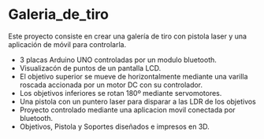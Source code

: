 # Galeria_de_tiro
Este proyecto consiste en crear una galería de tiro con pistola laser y una aplicación de móvil para controlarla.

- 3 placas Arduino UNO controladas por un modulo bluetooth.
- Visualizacón de puntos de un pantalla LCD.
- El objetivo superior se mueve de horizontalmente mediante una varilla roscada accionada por un motor DC con su controlador.
- Los objetivos inferiores se rotan 180º mediante servomotores.
- Una pistola con un puntero laser para disparar a las LDR de los objetivos
- Proyecto controlado mediante una aplicacion movil conectada por bluetooth.
- Objetivos, Pistola y Soportes diseñados e impresos en 3D.
